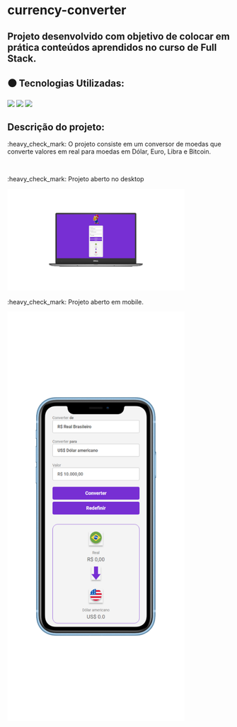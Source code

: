 # currency-converter
## Projeto desenvolvido com objetivo de colocar em prática conteúdos aprendidos no curso de Full Stack.
## :black_circle: Tecnologias Utilizadas:

<img src="https://img.shields.io/badge/HTML5-E34F26?style=for-the-badge&logo=html5&logoColor=white">
<img src="https://img.shields.io/badge/CSS3-1572B6?style=for-the-badge&logo=css3&logoColor=white">
<img src="https://img.shields.io/badge/JavaScript-323330?style=for-the-badge&logo=javascript&logoColor=F7DF1E">
 
## Descrição do projeto:
<p> :heavy_check_mark: O projeto consiste em um conversor de moedas que converte valores em real para moedas em Dólar, Euro, Libra e Bitcoin. </p>
<br>

<p> :heavy_check_mark: Projeto aberto no desktop</p>
<img src="https://github.com/AlanEduardoCruz/currency-converter/blob/master/assets/desktop.png" width = "400px" >

<p> :heavy_check_mark: Projeto aberto em mobile.</p>
<img  src="https://github.com/AlanEduardoCruz/currency-converter/blob/master/assets/mobile.png" width = "400px">





